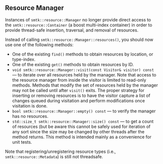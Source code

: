 ## Resource Manager

Instances of `smtk::resource::Manager` no longer provide direct access to the `smtk::resource::Container`
(a boost multi-index container) in order to provide thread-safe insertion, traversal, and removal of
resources.

Instead of calling `smtk::resource::Manager::resources()`, you should now use one of the following methods:

+ One of the existing `find()` methods to obtain resources by location, or type-index.
+ One of the existing `get()` methods to obtain resources by ID.
+ `void smtk::resource::Manager::visit(const Visitor& visitor) const` — to iterate over all resources
  held by the manager. Note that access to the resource manager from inside the visitor is limited to
  read-only methods. Methods that modify the set of resources held by the manager may not be called until
  after `visit()` exits. The proper strategy for inserting or removing resources is to have the visitor
  capture a list of changes queued during visitation and perform modifications once visitation is done.
+ `bool smtk::resource::Manager::empty() const` — to verify the manager has no resources.
+ `std::size_t smtk::resource::Manager::size() const` — to get a count of resources (but be aware this cannot
  be safely used for iteration of any sort since the size may be changed by other threads after the method
  returns. This method is intended mainly as a convenience for unit tests.

Note that registering/unregistering resource types (i.e., `smtk::resource::Metadata`) is still not threadsafe.
